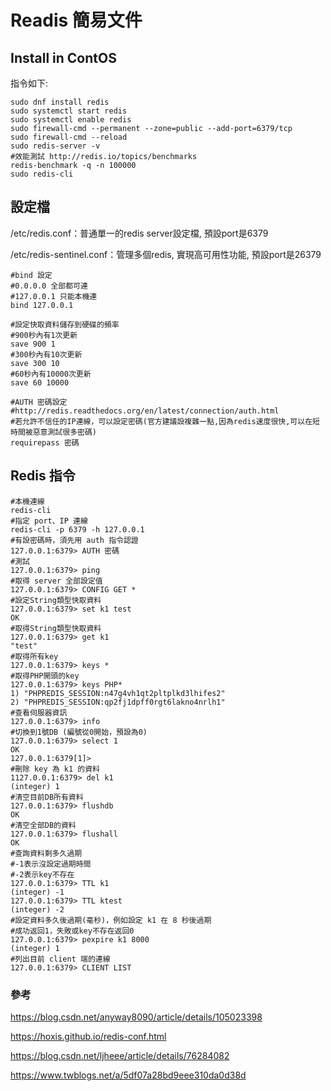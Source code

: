 # Readis 簡易文件

## Install in ContOS

指令如下:
```
sudo dnf install redis
sudo systemctl start redis
sudo systemctl enable redis
sudo firewall-cmd --permanent --zone=public --add-port=6379/tcp
sudo firewall-cmd --reload
sudo redis-server -v
#效能測試 http://redis.io/topics/benchmarks
redis-benchmark -q -n 100000
sudo redis-cli
```

## 設定檔
/etc/redis.conf：普通單一的redis server設定檔, 預設port是6379

/etc/redis-sentinel.conf：管理多個redis, 實現高可用性功能, 預設port是26379
```
#bind 設定
#0.0.0.0 全部都可連
#127.0.0.1 只能本機連
bind 127.0.0.1

#設定快取資料儲存到硬碟的頻率
#900秒內有1次更新
save 900 1
#300秒內有10次更新
save 300 10
#60秒內有10000次更新
save 60 10000

#AUTH 密碼設定
#http://redis.readthedocs.org/en/latest/connection/auth.html
#若允許不信任的IP連線，可以設定密碼(官方建議設複雜一點,因為redis速度很快,可以在短時間被惡意測試很多密碼)
requirepass 密碼
```

## Redis 指令
```
#本機連線
redis-cli
#指定 port、IP 連線
redis-cli -p 6379 -h 127.0.0.1
#有設密碼時，須先用 auth 指令認證
127.0.0.1:6379> AUTH 密碼
#測試
127.0.0.1:6379> ping
#取得 server 全部設定值
127.0.0.1:6379> CONFIG GET *
#設定String類型快取資料
127.0.0.1:6379> set k1 test
OK
#取得String類型快取資料
127.0.0.1:6379> get k1
"test"
#取得所有key
127.0.0.1:6379> keys *
#取得PHP開頭的key
127.0.0.1:6379> keys PHP*
1) "PHPREDIS_SESSION:n47g4vh1qt2pltplkd3lhifes2"
2) "PHPREDIS_SESSION:qp2fj1dpff0rgt6lakno4nrlh1"
#查看伺服器資訊
127.0.0.1:6379> info
#切換到1號DB (編號從0開始，預設為0)
127.0.0.1:6379> select 1
OK
127.0.0.1:6379[1]>
#刪除 key 為 k1 的資料
1127.0.0.1:6379> del k1
(integer) 1
#清空目前DB所有資料
127.0.0.1:6379> flushdb
OK
#清空全部DB的資料 
127.0.0.1:6379> flushall
OK
#查詢資料剩多久過期
#-1表示沒設定過期時間
#-2表示key不存在
127.0.0.1:6379> TTL k1
(integer) -1
127.0.0.1:6379> TTL ktest
(integer) -2
#設定資料多久後過期(毫秒)，例如設定 k1 在 8 秒後過期
#成功返回1，失敗或key不存在返回0
127.0.0.1:6379> pexpire k1 8000
(integer) 1
#列出目前 client 端的連線
127.0.0.1:6379> CLIENT LIST
```

### 參考

https://blog.csdn.net/anyway8090/article/details/105023398

https://hoxis.github.io/redis-conf.html

https://blog.csdn.net/ljheee/article/details/76284082

https://www.twblogs.net/a/5df07a28bd9eee310da0d38d